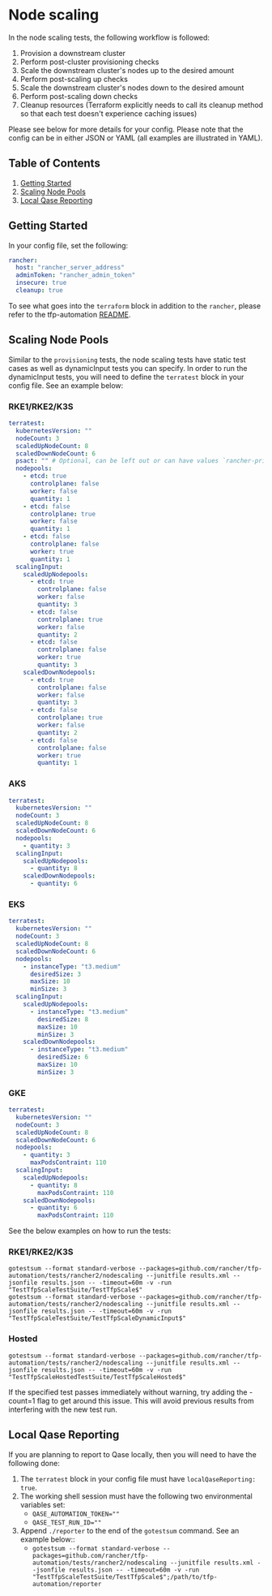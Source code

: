 # Node scaling

In the node scaling tests, the following workflow is followed:

1. Provision a downstream cluster
2. Perform post-cluster provisioning checks
3. Scale the downstream cluster's nodes up to the desired amount
4. Perform post-scaling up checks
5. Scale the downstream cluster's nodes down to the desired amount
6. Perform post-scaling down checks
7. Cleanup resources (Terraform explicitly needs to call its cleanup method so that each test doesn't experience caching issues)

Please see below for more details for your config. Please note that the config can be in either JSON or YAML (all examples are illustrated in YAML).

## Table of Contents
1. [Getting Started](#Getting-Started)
2. [Scaling Node Pools](#Scaling-Node-Pools)
3. [Local Qase Reporting](#Local-Qase-Reporting)

## Getting Started
In your config file, set the following:
```yaml
rancher:
  host: "rancher_server_address"
  adminToken: "rancher_admin_token"
  insecure: true
  cleanup: true
```

To see what goes into the `terraform` block in addition to the `rancher`, please refer to the tfp-automation [README](../../README.md).

## Scaling Node Pools
Similar to the `provisioning` tests, the node scaling tests have static test cases as well as dynamicInput tests you can specify. In order to run the dynamicInput tests, you will need to define the `terratest` block in your config file. See an example below:

### RKE1/RKE2/K3S

```yaml
terratest:
  kubernetesVersion: ""
  nodeCount: 3
  scaledUpNodeCount: 8
  scaledDownNodeCount: 6
  psact: "" # Optional, can be left out or can have values `rancher-privileged` or `rancher-restricted`
  nodepools:
    - etcd: true
      controlplane: false
      worker: false
      quantity: 1
    - etcd: false
      controlplane: true
      worker: false
      quantity: 1
    - etcd: false
      controlplane: false
      worker: true
      quantity: 1
  scalingInput:
    scaledUpNodepools:
      - etcd: true
        controlplane: false
        worker: false
        quantity: 3
      - etcd: false
        controlplane: true
        worker: false
        quantity: 2
      - etcd: false
        controlplane: false
        worker: true
        quantity: 3
    scaledDownNodepools:
      - etcd: true
        controlplane: false
        worker: false
        quantity: 3
      - etcd: false
        controlplane: true
        worker: false
        quantity: 2
      - etcd: false
        controlplane: false
        worker: true
        quantity: 1
  ```

### AKS

```yaml
terratest:
  kubernetesVersion: ""
  nodeCount: 3
  scaledUpNodeCount: 8
  scaledDownNodeCount: 6
  nodepools:
    - quantity: 3
  scalingInput:
    scaledUpNodepools:
      - quantity: 8
    scaledDownNodepools:
      - quantity: 6
```

### EKS

```yaml
terratest:
  kubernetesVersion: ""
  nodeCount: 3
  scaledUpNodeCount: 8
  scaledDownNodeCount: 6
  nodepools:
    - instanceType: "t3.medium"
      desiredSize: 3
      maxSize: 10
      minSize: 3
  scalingInput:
    scaledUpNodepools:
      - instanceType: "t3.medium"
        desiredSize: 8
        maxSize: 10
        minSize: 3
    scaledDownNodepools:
      - instanceType: "t3.medium"
        desiredSize: 6
        maxSize: 10
        minSize: 3
```

### GKE

```yaml
terratest:
  kubernetesVersion: ""
  nodeCount: 3
  scaledUpNodeCount: 8
  scaledDownNodeCount: 6
  nodepools:
    - quantity: 3
      maxPodsContraint: 110
  scalingInput:
    scaledUpNodepools:
      - quantity: 8
        maxPodsContraint: 110
    scaledDownNodepools:
      - quantity: 6
        maxPodsContraint: 110
```

See the below examples on how to run the tests:

### RKE1/RKE2/K3S

`gotestsum --format standard-verbose --packages=github.com/rancher/tfp-automation/tests/rancher2/nodescaling --junitfile results.xml --jsonfile results.json -- -timeout=60m -v -run "TestTfpScaleTestSuite/TestTfpScale$"` \
`gotestsum --format standard-verbose --packages=github.com/rancher/tfp-automation/tests/rancher2/nodescaling --junitfile results.xml --jsonfile results.json -- -timeout=60m -v -run "TestTfpScaleTestSuite/TestTfpScaleDynamicInput$"`

### Hosted

`gotestsum --format standard-verbose --packages=github.com/rancher/tfp-automation/tests/rancher2/nodescaling --junitfile results.xml --jsonfile results.json -- -timeout=60m -v -run "TestTfpScaleHostedTestSuite/TestTfpScaleHosted$"`

If the specified test passes immediately without warning, try adding the -count=1 flag to get around this issue. This will avoid previous results from interfering with the new test run.

## Local Qase Reporting
If you are planning to report to Qase locally, then you will need to have the following done:
1. The `terratest` block in your config file must have `localQaseReporting: true`.
2. The working shell session must have the following two environmental variables set:
     - `QASE_AUTOMATION_TOKEN=""`
     - `QASE_TEST_RUN_ID=""`
3. Append `./reporter` to the end of the `gotestsum` command. See an example below::
     - `gotestsum --format standard-verbose --packages=github.com/rancher/tfp-automation/tests/rancher2/nodescaling --junitfile results.xml --jsonfile results.json -- -timeout=60m -v -run "TestTfpScaleTestSuite/TestTfpScale$";/path/to/tfp-automation/reporter`
